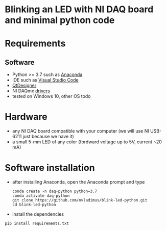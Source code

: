 # Blinking an LED with NI DAQ board and minimal python code

# Requirements
## Software
- Python >= 3.7 such as [Anaconda](https://www.anaconda.com/download)
- IDE such as [Visual Studio Code](https://code.visualstudio.com/download)
- [QtDesigner](https://build-system.fman.io/qt-designer-download)
- NI DAQmx [drivers](https://www.ni.com/en/support/downloads/drivers/download.ni-daq-mx.html)
- tested on Windows 10, other OS todo

# Hardware
- any NI DAQ board compatible with your computer (we will use NI USB-6211 just because we have it)
- a small 5-mm LED of any color (fordward voltage up to 5V, current ~20 mA)

# Software installation
- after installing Anaconda, open the Anaconda prompt and type
  ```
  conda create -n daq-python python=3.7
  conda activate daq-python
  git clone https://github.com/nvladimus/blink-led-python.git
  cd blink-led-python
  ```
- install the dependencies
```
pip install requirements.txt
```
